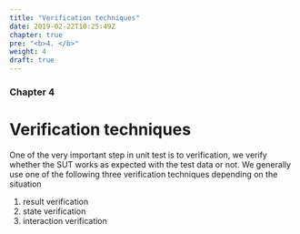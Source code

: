 ```yaml
---
title: "Verification techniques"
date: 2019-02-22T10:25:49Z
chapter: true
pre: "<b>4. </b>"
weight: 4
draft: true
---
```


### Chapter 4

# Verification techniques

One of the very important step in unit test is to verification, we verify whether the SUT works as expected with the test data or not.
We generally use one of the following three verification techniques depending on the situation

1. result verification
2. state verification
3. interaction verification
